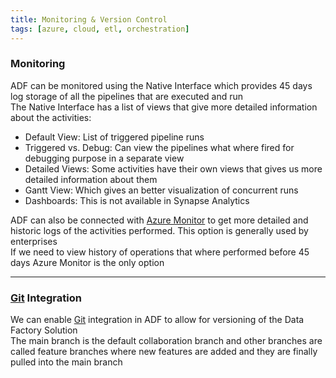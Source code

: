 ```yaml
---
title: Monitoring & Version Control
tags: [azure, cloud, etl, orchestration]
---
```


### Monitoring

ADF can be monitored using the Native Interface which provides 45 days log storage of all the pipelines that are executed and run  
The Native Interface has a list of views that give more detailed information about the activities:

* Default View: List of triggered pipeline runs
* Triggered vs. Debug: Can view the pipelines what where fired for debugging purpose in a separate view
* Detailed Views: Some activities have their own views that gives us more detailed information about them
* Gantt View: Which gives an better visualization of concurrent runs
* Dashboards: This is not available in Synapse Analytics

ADF can also be connected with [Azure Monitor](../../Azure%20Metrics%20&%20Logs/Azure%20Monitor.md) to get more detailed and historic logs of the activities performed. This option is generally used by enterprises  
If we need to view history of operations that where performed before 45 days Azure Monitor is the only option

---

### [Git](../../../../Software%20Engineering/DevOps/Git/Git.md) Integration

We can enable [Git](../../../../Software%20Engineering/DevOps/Git/Git.md) integration in ADF to allow for versioning of the Data Factory Solution  
The main branch is the default collaboration branch and other branches are called feature branches where new features are added and they are finally pulled into the main branch